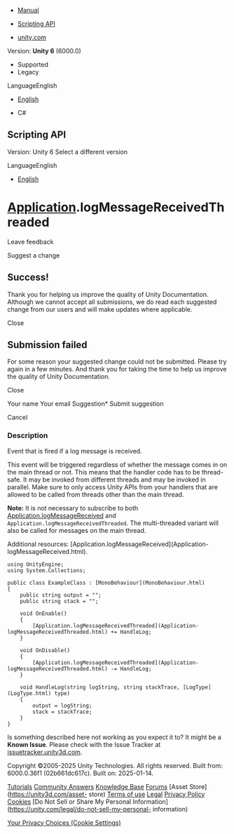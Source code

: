 [ ]()

  * [Manual](../Manual/index.html)
  * [Scripting API](../ScriptReference/index.html)

  * [unity.com](https://unity.com/)

Version: **Unity 6** (6000.0)

  * Supported
  * Legacy

LanguageEnglish

  * [English]()

  * C#

[ ](https://docs.unity3d.com)

## Scripting API

Version: Unity 6 Select a different version

LanguageEnglish

  * [English]()

#  [Application](Application.html).logMessageReceivedThreaded

Leave feedback

Suggest a change

## Success!

Thank you for helping us improve the quality of Unity Documentation. Although
we cannot accept all submissions, we do read each suggested change from our
users and will make updates where applicable.

Close

## Submission failed

For some reason your suggested change could not be submitted. Please <a>try
again</a> in a few minutes. And thank you for taking the time to help us
improve the quality of Unity Documentation.

Close

Your name Your email Suggestion* Submit suggestion

Cancel

[ ]()

### Description

Event that is fired if a log message is received.

This event will be triggered regardless of whether the message comes in on the
main thread or not. This means that the handler code has to be thread-safe. It
may be invoked from different threads and may be invoked in parallel. Make
sure to only access Unity APIs from your handlers that are allowed to be
called from threads other than the main thread.  
  
**Note:** It is not necessary to subscribe to both
[Application.logMessageReceived](Application-logMessageReceived.html) and
`Application.logMessageReceivedThreaded`. The multi-threaded variant will also
be called for messages on the main thread.  
  
Additional resources: [Application.logMessageReceived](Application-
logMessageReceived.html).

    
    
    using UnityEngine;
    using System.Collections;  
      
    public class ExampleClass : [MonoBehaviour](MonoBehaviour.html)
    {
        public string output = "";
        public string stack = "";  
      
        void OnEnable()
        {
            [Application.logMessageReceivedThreaded](Application-logMessageReceivedThreaded.html) += HandleLog;
        }  
      
        void OnDisable()
        {
            [Application.logMessageReceivedThreaded](Application-logMessageReceivedThreaded.html) -= HandleLog;
        }  
      
        void HandleLog(string logString, string stackTrace, [LogType](LogType.html) type)
        {
            output = logString;
            stack = stackTrace;
        }
    }
    

Is something described here not working as you expect it to? It might be a
**Known Issue**. Please check with the Issue Tracker at
[issuetracker.unity3d.com](https://issuetracker.unity3d.com).

Copyright ©2005-2025 Unity Technologies. All rights reserved. Built from:
6000.0.36f1 (02b661dc617c). Built on: 2025-01-14.

[Tutorials](https://unity3d.com/learn) [Community
Answers](https://answers.unity3d.com) [Knowledge
Base](https://support.unity3d.com/hc/en-us)
[Forums](https://forum.unity3d.com) [Asset Store](https://unity3d.com/asset-
store) [Terms of use](https://docs.unity3d.com/Manual/TermsOfUse.html)
[Legal](https://unity.com/legal) [Privacy
Policy](https://unity.com/legal/privacy-policy)
[Cookies](https://unity.com/legal/cookie-policy) [Do Not Sell or Share My
Personal Information](https://unity.com/legal/do-not-sell-my-personal-
information)

[Your Privacy Choices (Cookie Settings)](javascript:void\(0\);)

